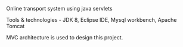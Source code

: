 Online transport system using java servlets

Tools & technologies - JDK 8, Eclipse IDE, Mysql workbench, Apache Tomcat

MVC architecture is used to design this project.
 
